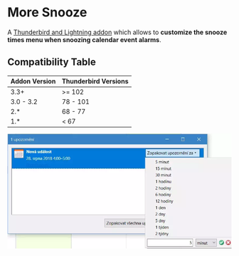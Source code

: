 # More Snooze 

A [Thunderbird and Lightning addon](https://addons.thunderbird.net/cs/thunderbird/addon/more-snooze/) which allows to **customize the snooze times menu when snoozing calendar event alarms**.

## Compatibility Table

| Addon Version | Thunderbird Versions |
|---------------|----------------------|
| 3.3+          | \>= 102              |
| 3.0 - 3.2     | 78 - 101             |
| 2.*           | 68 - 77              |
| 1.*           | < 67                 |

![Screenshot](doc/screenshot.png)
